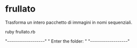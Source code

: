 frullato
========

Trasforma un intero pacchetto di immagini in nomi sequenziali.

ruby frullato.rb

"-------------------"
" Enter the folder: "
"-------------------"
